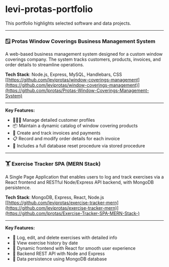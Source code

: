 # levi-protas-portfolio
This portfolio highlights selected software and data projects.

---

### 🪟 Protas Window Coverings Business Management System
A web-based business management system designed for a custom window coverings company. The system tracks customers, products, invoices, and order details to streamline operations.

**Tech Stack**: Node.js, Express, MySQL, Handlebars, CSS  
[[https://github.com/leviprotas/window-coverings-management](https://github.com/leviprotas/window-coverings-management)](https://github.com/lprotas/Protas-Window-Coverings-Management-System)

---

**Key Features:**
- 🧑‍🤝‍🧑 Manage detailed customer profiles  
- 📦 Maintain a dynamic catalog of window covering products  
- 🧾 Create and track invoices and payments  
- 📋 Record and modify order details for each invoice  
- 🔄 Includes a full database reset procedure via stored procedure

---

### 🏋️ Exercise Tracker SPA (MERN Stack)
A Single Page Application that enables users to log and track exercises via a React frontend and RESTful Node/Express API backend, with MongoDB persistence.

**Tech Stack**: MongoDB, Express, React, Node.js  
[[https://github.com/leviprotas/exercise-tracker-mern](https://github.com/leviprotas/exercise-tracker-mern)](https://github.com/lprotas/Exercise-Tracker-SPA-MERN-Stack-)

---

**Key Features:**
- 🏃 Log, edit, and delete exercises with detailed info  
- 📅 View exercise history by date  
- 🔄 Dynamic frontend with React for smooth user experience  
- 📡 Backend REST API with Node and Express  
- 💾 Data persistence using MongoDB database
